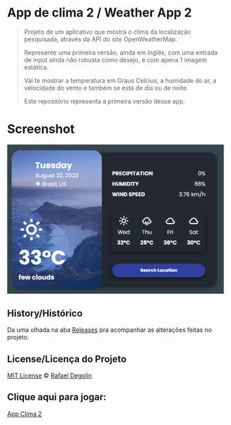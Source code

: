 # App de clima 2 / Weather App 2

> Projeto de um aplicativo que mostra o clima da localização pesquisada, através da API do site OpenWeatherMap.
>
> Represente uma primeira versão, ainda em Inglês, com uma entrada de input ainda não robusta como desejo, e com apena 1 imagem estática.
>
> Vai te mostrar a temperatura em Graus Celcius, a humidade do ar, a velocidade do vento e também se está de dia ou de noite.
>
> Este repositório representa a primeira versão desse app.

# Screenshot
<img src="https://github.com/Rafadegolin/AppClimaWeb2/blob/main/screenshot.png?raw=true">

## History/Histórico
Da uma olhada na aba [Releases](https://github.com/Rafadegolin/AppClimaWeb2/releases) pra acompanhar as alterações feitas no projeto.

## License/Licença do Projeto
[MIT License](./LICENSE) © [Rafael Degolin](https://github.com/Rafadegolin)

## Clique aqui para jogar:
[App Clima 2](https://rafadegolin.github.io/AppClimaWeb2/)
